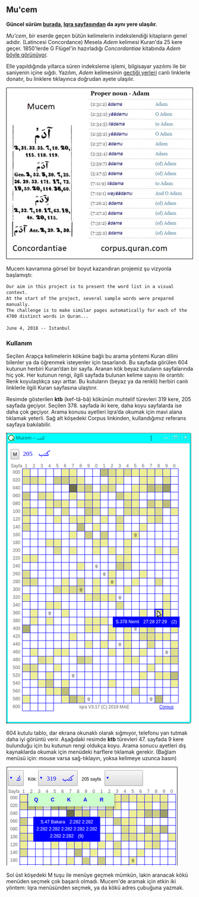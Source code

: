 ## Mu'cem

**Güncel sürüm [burada](mujam), [Iqra sayfasından](reader) da aynı yere ulaşılır.**

_Mu'cem_, bir eserde geçen bütün kelimelerin indekslendiği kitapların genel adıdır. (Latincesi Concordance) Mesela _Adem_ kelimesi Kuran'da 25 kere geçer. 1850'lerde G Flügel'in hazırladığı _Concordantiae_ kitabında _Adem_ [böyle görünüyor](https://archive.org/stream/concordantiaeco00flgoog#page/n28/mode/2up).

Elle yapıldığında yıllarca süren indeksleme işlemi, bilgisayar yazılımı ile bir saniyenin içine sığdı. Yazılım, _Adem_ kelimesinin [geçtiği yerleri](http://corpus.quran.com/qurandictionary.jsp?q=adm) canlı linklerle donatır, bu linklere tıklayınca doğrudan ayete ulaşılır.

![Picture](image/Adem.jpg)

Mucem kavramına görsel bir boyut kazandıran projemiz şu vizyonla başlamıştı:
```
Our aim in this project is to present the word list in a visual context. 
At the start of the project, several sample words were prepared manually. 
The challenge is to make similar pages automatically for each of the 4700 distinct words in Quran... 

June 4, 2018 -- Istanbul
```

### Kullanım
Seçilen Arapça kelimelerin köküne bağlı bu arama yöntemi Kuran dilini bilenler ya da öğrenmek isteyenler için tasarlandı. Bu sayfada görülen 604 kutunun herbiri Kuran’dan bir sayfa. Aranan kök beyaz kutuların sayfalarında hiç yok. Her kutunun rengi, ilgili sayfada bulunan kelime sayısı ile orantılı: Renk koyulaştıkça sayı arttar. Bu kutuların (beyaz ya da renkli) herbiri canlı linklerle ilgili Kuran sayfasına ulaştırır.

Resimde gösterilen **ktb** (kef-tâ-bâ) kökünün muhtelif türevleri 319 kere, 205 sayfada geçiyor. Seçilen 378. sayfada iki kere, daha koyu sayfalarda ise daha çok geçiyor. Arama konusu ayetleri Iqra’da okumak için mavi alana tıklamak yeterli. Sağ alt köşedeki Corpus linkinden, kullandığımız referans sayfaya bakılabilir.

![Mucemde ktb](image/Mucem_ktb.png)

604 kutulu tablo, dar ekrana okunaklı olarak sığmıyor, telefonu yan tutmak daha iyi görüntü verir. Aşağıdaki resimde **ktb** türevleri 47. sayfada 9 kere bulunduğu için bu kutunun rengi oldukça koyu. Arama sonucu ayetleri dış kaynaklarda okumak için menüdeki harflere tıklamak gerekir. (Bağlam menüsü için: mouse varsa sağ-tıklayın, yoksa kelimeye uzunca basın)

![menu aktif](image/Mucem_menu.png)

Sol üst köşedeki M tuşu ile menüye geçmek mümkün, lakin aranacak kökü menüden seçmek çok başarılı olmadı. Mucem'de aramak için etkin iki yöntem: Iqra menüsünden seçmek, ya da kökü adres çubuğuna yazmak.
